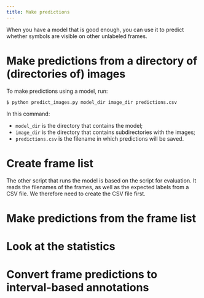 ```yaml
---
title: Make predictions
---
```


When you have a model that is good enough, you can use it to predict whether
symbols are visible on other unlabeled frames.

# Make predictions from a directory of (directories of) images

To make predictions using a model, run:

```console
$ python predict_images.py model_dir image_dir predictions.csv
```

In this command:

- `model_dir` is the directory that contains the model;
- `image_dir` is the directory that contains subdirectories with the images;
- `predictions.csv` is the filename in which predictions will be saved.

# Create frame list

The other script that runs the model is based on the script for evaluation.
It reads the filenames of the frames, as well as the expected labels from a CSV
file.
We therefore need to create the CSV file first.

# Make predictions from the frame list

# Look at the statistics



# Convert frame predictions to interval-based annotations
